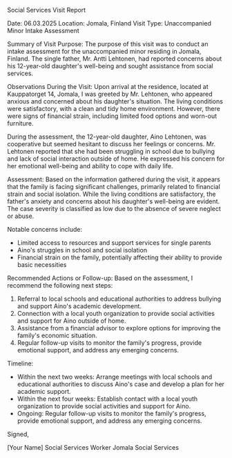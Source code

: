Social Services Visit Report

Date: 06.03.2025
Location: Jomala, Finland
Visit Type: Unaccompanied Minor Intake Assessment

Summary of Visit Purpose:
The purpose of this visit was to conduct an intake assessment for the unaccompanied minor residing in Jomala, Finland. The single father, Mr. Antti Lehtonen, had reported concerns about his 12-year-old daughter's well-being and sought assistance from social services.

Observations During the Visit:
Upon arrival at the residence, located at Kauppatorget 14, Jomala, I was greeted by Mr. Lehtonen, who appeared anxious and concerned about his daughter's situation. The living conditions were satisfactory, with a clean and tidy home environment. However, there were signs of financial strain, including limited food options and worn-out furniture.

During the assessment, the 12-year-old daughter, Aino Lehtonen, was cooperative but seemed hesitant to discuss her feelings or concerns. Mr. Lehtonen reported that she had been struggling in school due to bullying and lack of social interaction outside of home. He expressed his concern for her emotional well-being and ability to cope with daily life.

Assessment:
Based on the information gathered during the visit, it appears that the family is facing significant challenges, primarily related to financial strain and social isolation. While the living conditions are satisfactory, the father's anxiety and concerns about his daughter's well-being are evident. The case severity is classified as low due to the absence of severe neglect or abuse.

Notable concerns include:

* Limited access to resources and support services for single parents
* Aino's struggles in school and social isolation
* Financial strain on the family, potentially affecting their ability to provide basic necessities

Recommended Actions or Follow-up:
Based on the assessment, I recommend the following next steps:

1. Referral to local schools and educational authorities to address bullying and support Aino's academic development.
2. Connection with a local youth organization to provide social activities and support for Aino outside of home.
3. Assistance from a financial advisor to explore options for improving the family's economic situation.
4. Regular follow-up visits to monitor the family's progress, provide emotional support, and address any emerging concerns.

Timeline:

* Within the next two weeks: Arrange meetings with local schools and educational authorities to discuss Aino's case and develop a plan for her academic support.
* Within the next four weeks: Establish contact with a local youth organization to provide social activities and support for Aino.
* Ongoing: Regular follow-up visits to monitor the family's progress, provide emotional support, and address any emerging concerns.

Signed,

[Your Name]
Social Services Worker
Jomala Social Services